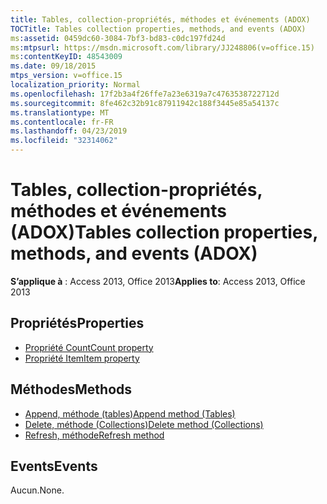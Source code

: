 ```yaml
---
title: Tables, collection-propriétés, méthodes et événements (ADOX)
TOCTitle: Tables collection properties, methods, and events (ADOX)
ms:assetid: 0459dc60-3084-7bf3-bd83-c0dc197fd24d
ms:mtpsurl: https://msdn.microsoft.com/library/JJ248806(v=office.15)
ms:contentKeyID: 48543009
ms.date: 09/18/2015
mtps_version: v=office.15
localization_priority: Normal
ms.openlocfilehash: 17f2b3a4f26ffe7a23e6319a7c4763538722712d
ms.sourcegitcommit: 8fe462c32b91c87911942c188f3445e85a54137c
ms.translationtype: MT
ms.contentlocale: fr-FR
ms.lasthandoff: 04/23/2019
ms.locfileid: "32314062"
---
```

# <a name="tables-collection-properties-methods-and-events-adox"></a><span data-ttu-id="9e67b-102">Tables, collection-propriétés, méthodes et événements (ADOX)</span><span class="sxs-lookup"><span data-stu-id="9e67b-102">Tables collection properties, methods, and events (ADOX)</span></span>

<span data-ttu-id="9e67b-103">**S’applique à** : Access 2013, Office 2013</span><span class="sxs-lookup"><span data-stu-id="9e67b-103">**Applies to**: Access 2013, Office 2013</span></span>

## <a name="properties"></a><span data-ttu-id="9e67b-104">Propriétés</span><span class="sxs-lookup"><span data-stu-id="9e67b-104">Properties</span></span>

- [<span data-ttu-id="9e67b-105">Propriété Count</span><span class="sxs-lookup"><span data-stu-id="9e67b-105">Count property</span></span>](count-property-ado.md)
- [<span data-ttu-id="9e67b-106">Propriété Item</span><span class="sxs-lookup"><span data-stu-id="9e67b-106">Item property</span></span>](item-property-ado.md)

## <a name="methods"></a><span data-ttu-id="9e67b-107">Méthodes</span><span class="sxs-lookup"><span data-stu-id="9e67b-107">Methods</span></span>

- [<span data-ttu-id="9e67b-108">Append, méthode (tables)</span><span class="sxs-lookup"><span data-stu-id="9e67b-108">Append method (Tables)</span></span>](append-method-adox-tables.md)
- [<span data-ttu-id="9e67b-109">Delete, méthode (Collections)</span><span class="sxs-lookup"><span data-stu-id="9e67b-109">Delete method (Collections)</span></span>](delete-method-adox-collections.md)
- [<span data-ttu-id="9e67b-110">Refresh, méthode</span><span class="sxs-lookup"><span data-stu-id="9e67b-110">Refresh method</span></span>](refresh-method-ado.md)

## <a name="events"></a><span data-ttu-id="9e67b-111">Events</span><span class="sxs-lookup"><span data-stu-id="9e67b-111">Events</span></span>

<span data-ttu-id="9e67b-112">Aucun.</span><span class="sxs-lookup"><span data-stu-id="9e67b-112">None.</span></span>

